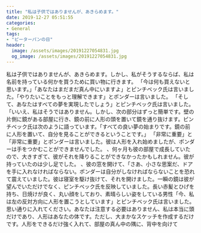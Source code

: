 ```yaml
---
title: "私は子供ではありませんが、あきらめます。"
date: 2019-12-27 05:51:55
categories:
- General
tags:
- "ピーターパンの日"
header:
  image: /assets/images/20191227054831.jpg
  og_image: /assets/images/20191227054831.jpg
---
```


私は子供ではありませんが、あきらめます。しかし、私がそうするならば、私は名前を持っている何かを買うために買い物に行きます。 「今は何も買えないと思います。」「あなたはまだまだ真ん中にいますよ」とピンチベック氏は言いました。「やりたいことをもっと理解できます」とポンダーは言いました。 「そして、あなたはすべての夢を実現したでしょう」とピンチベック氏は言いました。「いいえ、私はそうではありません。しかし、次の部分はずっと簡単です。壁の片側に鏡がある部屋に行き、鏡の前に人形の頭を置いて鏡を通り抜けます。ピンチベック氏は次のように語っています。「すべての良い夢の始まりです。鏡の前に人形を置いて、自分を見ることができるということです。」 「非常に重要」と「非常に重要」とポンダーは言いました。彼は人形を入れ始めましたが、ポンダーは手をつかむことができませんでした。 、何ヶ月も彼の部屋で成長していたので、大きすぎて、彼がそれを降りることができなかったかもしれません。彼が持っていたのは少し足でした。 、彼の窓を開けて、「さあ、小さな思案だ、ドアを手に入れなければならない。ポンダーは自分がしなければならないことを恐れて震えていました。彼は寝室を駆け抜けて、それを開けました。一瞬の鏡は彼が望んでいただけでなく、ピンチベック氏を反映していました。長い赤髪とひげを持ち、日焼けが良く、丸い顔をしており、素晴らしい姿をしている男性「今、私は左の反対方向に人形を置こうとしています」とピンチベック氏は言いました。思い通りに入れてください。あなたは注意する必要はありません、私は本当に頭だけであり、人形はあなたの体です。ただし、大まかなスケッチを作成するだけです。人形をできるだけ強く入れて、部屋の真ん中の隅に、背中を向けて
